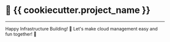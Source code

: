 
# 🚀 {{ cookiecutter.project_name }}

---

Happy Infrastructure Building! 🎊 Let's make cloud management easy and fun together! 🚀
